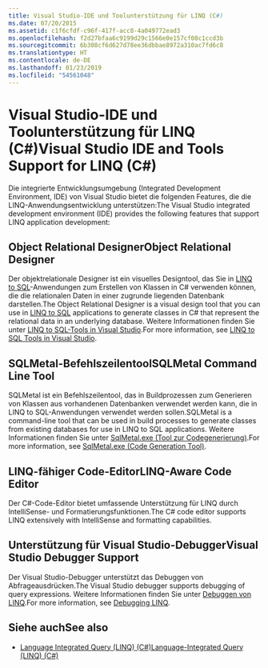 ```yaml
---
title: Visual Studio-IDE und Toolunterstützung für LINQ (C#)
ms.date: 07/20/2015
ms.assetid: c1f6cfdf-c96f-417f-acc8-4a049772ead3
ms.openlocfilehash: f2d27bfaa6c9199d29c1566e0e157cf08c1ccd3b
ms.sourcegitcommit: 6b308cf6d627d78ee36dbbae8972a310ac7fd6c8
ms.translationtype: HT
ms.contentlocale: de-DE
ms.lasthandoff: 01/23/2019
ms.locfileid: "54561048"
---
```

# <a name="visual-studio-ide-and-tools-support-for-linq-c"></a><span data-ttu-id="8de44-102">Visual Studio-IDE und Toolunterstützung für LINQ (C#)</span><span class="sxs-lookup"><span data-stu-id="8de44-102">Visual Studio IDE and Tools Support for LINQ (C#)</span></span>
<span data-ttu-id="8de44-103">Die integrierte Entwicklungsumgebung (Integrated Development Environment, IDE) von Visual Studio bietet die folgenden Features, die die LINQ-Anwendungsentwicklung unterstützen:</span><span class="sxs-lookup"><span data-stu-id="8de44-103">The Visual Studio integrated development environment (IDE) provides the following features that support LINQ application development:</span></span>  
  
## <a name="object-relational-designer"></a><span data-ttu-id="8de44-104">Object Relational Designer</span><span class="sxs-lookup"><span data-stu-id="8de44-104">Object Relational Designer</span></span>  
 <span data-ttu-id="8de44-105">Der objektrelationale Designer ist ein visuelles Designtool, das Sie in [LINQ to SQL](../../../../../docs/framework/data/adonet/sql/linq/index.md)-Anwendungen zum Erstellen von Klassen in C# verwenden können, die die relationalen Daten in einer zugrunde liegenden Datenbank darstellen.</span><span class="sxs-lookup"><span data-stu-id="8de44-105">The Object Relational Designer is a visual design tool that you can use in [LINQ to SQL](../../../../../docs/framework/data/adonet/sql/linq/index.md) applications to generate classes in C# that represent the relational data in an underlying database.</span></span> <span data-ttu-id="8de44-106">Weitere Informationen finden Sie unter [LINQ to SQL-Tools in Visual Studio](/visualstudio/data-tools/linq-to-sql-tools-in-visual-studio2).</span><span class="sxs-lookup"><span data-stu-id="8de44-106">For more information, see [LINQ to SQL Tools in Visual Studio](/visualstudio/data-tools/linq-to-sql-tools-in-visual-studio2).</span></span>  
  
## <a name="sqlmetal-command-line-tool"></a><span data-ttu-id="8de44-107">SQLMetal-Befehlszeilentool</span><span class="sxs-lookup"><span data-stu-id="8de44-107">SQLMetal Command Line Tool</span></span>  
 <span data-ttu-id="8de44-108">SQLMetal ist ein Befehlszeilentool, das in Buildprozessen zum Generieren von Klassen aus vorhandenen Datenbanken verwendet werden kann, die in LINQ to SQL-Anwendungen verwendet werden sollen.</span><span class="sxs-lookup"><span data-stu-id="8de44-108">SQLMetal is a command-line tool that can be used in build processes to generate classes from existing databases for use in LINQ to SQL  applications.</span></span> <span data-ttu-id="8de44-109">Weitere Informationen finden Sie unter [SqlMetal.exe (Tool zur Codegenerierung)](../../../../framework/tools/sqlmetal-exe-code-generation-tool.md).</span><span class="sxs-lookup"><span data-stu-id="8de44-109">For more information, see [SqlMetal.exe (Code Generation Tool)](../../../../framework/tools/sqlmetal-exe-code-generation-tool.md).</span></span>  
  
## <a name="linq-aware-code-editor"></a><span data-ttu-id="8de44-110">LINQ-fähiger Code-Editor</span><span class="sxs-lookup"><span data-stu-id="8de44-110">LINQ-Aware Code Editor</span></span>  
 <span data-ttu-id="8de44-111">Der C#-Code-Editor bietet umfassende Unterstützung für LINQ durch IntelliSense- und Formatierungsfunktionen.</span><span class="sxs-lookup"><span data-stu-id="8de44-111">The C# code editor supports LINQ extensively with IntelliSense and formatting capabilities.</span></span>  
  
## <a name="visual-studio-debugger-support"></a><span data-ttu-id="8de44-112">Unterstützung für Visual Studio-Debugger</span><span class="sxs-lookup"><span data-stu-id="8de44-112">Visual Studio Debugger Support</span></span>  
 <span data-ttu-id="8de44-113">Der Visual Studio-Debugger unterstützt das Debuggen von Abfrageausdrücken.</span><span class="sxs-lookup"><span data-stu-id="8de44-113">The Visual Studio debugger supports debugging of query expressions.</span></span> <span data-ttu-id="8de44-114">Weitere Informationen finden Sie unter [Debuggen von LINQ](/visualstudio/debugger/debugging-linq).</span><span class="sxs-lookup"><span data-stu-id="8de44-114">For more information, see [Debugging LINQ](/visualstudio/debugger/debugging-linq).</span></span>  
  
## <a name="see-also"></a><span data-ttu-id="8de44-115">Siehe auch</span><span class="sxs-lookup"><span data-stu-id="8de44-115">See also</span></span>

- [<span data-ttu-id="8de44-116">Language Integrated Query (LINQ) (C#)</span><span class="sxs-lookup"><span data-stu-id="8de44-116">Language-Integrated Query (LINQ) (C#)</span></span>](../../../../csharp/programming-guide/concepts/linq/index.md)

